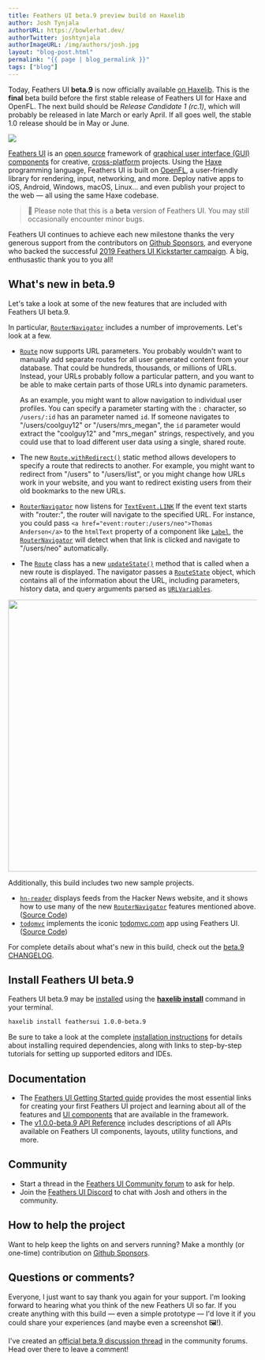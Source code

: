 ```yaml
---
title: Feathers UI beta.9 preview build on Haxelib
author: Josh Tynjala
authorURL: https://bowlerhat.dev/
authorTwitter: joshtynjala
authorImageURL: /img/authors/josh.jpg
layout: "blog-post.html"
permalink: "{{ page | blog_permalink }}"
tags: ["blog"]
---
```


Today, Feathers UI **beta.9** is now officially available [on Haxelib](https://lib.haxe.org/p/feathersui). This is the **final** beta build before the first stable release of Feathers UI for Haxe and OpenFL. The next build should be _Release Candidate 1 (rc.1)_, which will probably be released in late March or early April. If all goes well, the stable 1.0 release should be in May or June.

![](/blog/img/feathersui-beta-9.png)

[Feathers UI](https://feathersui.com/) is an [open source](https://github.com/feathersui/feathersui-openfl) framework of [graphical user interface (GUI) components](https://feathersui.com/learn/haxe-openfl/ui-components) for creative, [cross-platform](https://feathersui.com/cross-platform-guis/) projects. Using the [Haxe](https://haxe.org/) programming language, Feathers UI is built on [OpenFL](https://openfl.org/), a user-friendly library for rendering, input, networking, and more. Deploy native apps to iOS, Android, Windows, macOS, Linux… and even publish your project to the web — all using the same Haxe codebase.

> 🚨 Please note that this is a **beta** version of Feathers UI. You may still occasionally encounter minor bugs.

Feathers UI continues to achieve each new milestone thanks the very generous support from the contributors on [Github Sponsors](https://github.com/sponsors/joshtynjala), and everyone who backed the successful [2019 Feathers UI Kickstarter campaign](https://www.kickstarter.com/projects/feathersui/feathers-ui-cross-platform-components-for-haxe-and-openfl). A big, enthusastic thank you to you all!

## What's new in beta.9

Let's take a look at some of the new features that are included with Feathers UI beta.9.

In particular, [`RouterNavigator`](https://feathersui.com/learn/haxe-openfl/router-navigator/) includes a number of improvements. Let's look at a few.

- [`Route`](https://api.feathersui.com/v1.0.0-beta.9/feathers/controls/navigators/Route.html) now supports URL parameters. You probably wouldn't want to manually add separate routes for all user generated content from your database. That could be hundreds, thousands, or millions of URLs. Instead, your URLs probably follow a particular pattern, and you want to be able to make certain parts of those URLs into dynamic parameters.

  As an example, you might want to allow navigation to individual user profiles. You can specify a parameter starting with the `:` character, so `/users/:id` has an parameter named `id`. If someone navigates to "/users/coolguy12" or "/users/mrs_megan", the `id` parameter would extract the "coolguy12" and "mrs_megan" strings, respectively, and you could use that to load different user data using a single, shared route.

- The new [`Route.withRedirect()`](https://api.feathersui.com/v1.0.0-beta.9/feathers/controls/navigators/Route.html#withRedirect) static method allows developers to specify a route that redirects to another. For example, you might want to redirect from "/users" to "/users/list", or you might change how URLs work in your website, and you want to redirect existing users from their old bookmarks to the new URLs.

- [`RouterNavigator`](https://feathersui.com/learn/haxe-openfl/router-navigator/) now listens for [`TextEvent.LINK`](https://api.openfl.org/openfl/events/TextEvent.html#LINK) If the event text starts with "router:", the router will navigate to the specified URL. For instance, you could pass `<a href="event:router:/users/neo">Thomas Anderson</a>` to the `htmlText` property of a component like [`Label`](https://feathersui.com/learn/haxe-openfl/label/), the [`RouterNavigator`](https://feathersui.com/learn/haxe-openfl/router-navigator/) will detect when that link is clicked and navigate to "/users/neo" automatically.

- The [`Route`](https://api.feathersui.com/v1.0.0-beta.9/feathers/controls/navigators/Route.html) class has a new [`updateState()`](https://api.feathersui.com/v1.0.0-beta.9/feathers/controls/navigators/Route.html#updateState) method that is called when a new route is displayed. The navigator passes a [`RouteState`](https://api.feathersui.com/v1.0.0-beta.9/feathers/data/RouteState.html) object, which contains all of the information about the URL, including parameters, history data, and query arguments parsed as [`URLVariables`](https://api.openfl.org/openfl/net/URLVariables.html).

<div style="text-align:center;"><img src="/blog/img/beta-9-hn-reader-and-todomvc.png" width="550"></div>

Additionally, this build includes two new sample projects.

- [`hn-reader`](https://feathersui.com/samples/haxe-openfl/hn-reader/) displays feeds from the Hacker News website, and it shows how to use many of the new [`RouterNavigator`](https://feathersui.com/learn/haxe-openfl/router-navigator/) features mentioned above. ([Source Code](https://github.com/feathersui/feathersui-openfl/tree/v1.0.0-beta.9/samples/hn-reader))
- [`todomvc`](https://feathersui.com/samples/haxe-openfl/todomvc/) implements the iconic [todomvc.com](https://todomvc.com/) app using Feathers UI. ([Source Code](https://github.com/feathersui/feathersui-openfl/tree/v1.0.0-beta.9/samples/todomvc))

For complete details about what's new in this build, check out the [beta.9 CHANGELOG](https://github.com/feathersui/feathersui-openfl/blob/v1.0.0-beta.9/CHANGELOG.md).

## Install Feathers UI beta.9

Feathers UI beta.9 may be [installed](https://feathersui.com/learn/haxe-openfl/installation) using the [**haxelib install**](https://lib.haxe.org/documentation/using-haxelib/#install) command in your terminal.

```sh
haxelib install feathersui 1.0.0-beta.9
```

Be sure to take a look at the complete [installation instructions](https://feathersui.com/learn/haxe-openfl/installation) for details about installing required dependencies, along with links to step-by-step tutorials for setting up supported editors and IDEs.

## Documentation

- The [Feathers UI Getting Started guide](https://feathersui.com/learn/haxe-openfl/getting-started) provides the most essential links for creating your first Feathers UI project and learning about all of the features and [UI components](https://feathersui.com/learn/haxe-openfl/ui-components) that are available in the framework.
- The [v1.0.0-beta.9 API Reference](https://api.feathersui.com/v1.0.0-beta.9/) includes descriptions of all APIs available on Feathers UI components, layouts, utility functions, and more.

## Community

- Start a thread in the [Feathers UI Community forum](https://community.feathersui.com/) to ask for help.
- Join the [Feathers UI Discord](https://discord.feathersui.com/) to chat with Josh and others in the community.

## How to help the project

Want to help keep the lights on and servers running? Make a monthly (or one-time) contribution on [Github Sponsors](https://github.com/sponsors/joshtynjala).

## Questions or comments?

Everyone, I just want to say thank you again for your support. I'm looking forward to hearing what you think of the new Feathers UI so far. If you create anything with this build — even a simple prototype — I'd love it if you could share your experiences (and maybe even a screenshot 🖼!).

I've created an [official beta.9 discussion thread](https://community.feathersui.com/d/83-feathers-ui-beta9-preview-build-on-haxelib-the-final-beta) in the community forums. Head over there to leave a comment!
